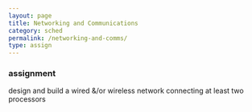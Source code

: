 ```yaml
---
layout: page
title: Networking and Communications
category: sched
permalink: /networking-and-comms/
type: assign
---
```



### assignment
   design and build a wired &/or wireless network connecting at least two processors

